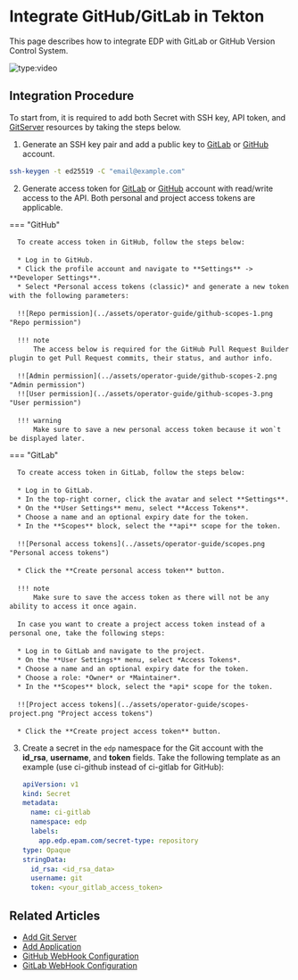 # Integrate GitHub/GitLab in Tekton

This page describes how to integrate EDP with GitLab or GitHub Version Control System.

![type:video](https://www.youtube.com/embed/pzheGwBLZvU)

## Integration Procedure

To start from, it is required to add both Secret with SSH key, API token, and [GitServer](../user-guide/add-git-server.md) resources
by taking the steps below.

1. Generate an SSH key pair and add a public key to [GitLab](https://docs.gitlab.com/ee/ssh/)
   or [GitHub](https://docs.github.com/en/authentication/connecting-to-github-with-ssh/generating-a-new-ssh-key-and-adding-it-to-the-ssh-agent)
   account.

  ```bash
  ssh-keygen -t ed25519 -C "email@example.com"
  ```

2. Generate access token for [GitLab](https://docs.gitlab.com/ee/user/profile/personal_access_tokens.html)
   or [GitHub](https://docs.github.com/en/authentication/keeping-your-account-and-data-secure/creating-a-personal-access-token)
   account with read/write access to the API. Both personal and project access tokens are applicable.

  === "GitHub"

      To create access token in GitHub, follow the steps below:

      * Log in to GitHub.
      * Click the profile account and navigate to **Settings** -> **Developer Settings**.
      * Select *Personal access tokens (classic)* and generate a new token with the following parameters:

      !![Repo permission](../assets/operator-guide/github-scopes-1.png "Repo permission")

      !!! note
          The access below is required for the GitHub Pull Request Builder plugin to get Pull Request commits, their status, and author info.

      !![Admin permission](../assets/operator-guide/github-scopes-2.png "Admin permission")
      !![User permission](../assets/operator-guide/github-scopes-3.png "User permission")

      !!! warning
          Make sure to save a new personal access token because it won`t be displayed later.

  === "GitLab"

      To create access token in GitLab, follow the steps below:

      * Log in to GitLab.
      * In the top-right corner, click the avatar and select **Settings**.
      * On the **User Settings** menu, select **Access Tokens**.
      * Choose a name and an optional expiry date for the token.
      * In the **Scopes** block, select the **api** scope for the token.

      !![Personal access tokens](../assets/operator-guide/scopes.png "Personal access tokens")

      * Click the **Create personal access token** button.

      !!! note
          Make sure to save the access token as there will not be any ability to access it once again.

      In case you want to create a project access token instead of a personal one, take the following steps:

      * Log in to GitLab and navigate to the project.
      * On the **User Settings** menu, select *Access Tokens*.
      * Choose a name and an optional expiry date for the token.
      * Choose a role: *Owner* or *Maintainer*.
      * In the **Scopes** block, select the *api* scope for the token.

      !![Project access tokens](../assets/operator-guide/scopes-project.png "Project access tokens")

      * Click the **Create project access token** button.

3. Create a secret in the `edp` namespace for the Git account with the **id_rsa**, **username**, and **token** fields. Take the following template as an example (use ci-github instead of ci-gitlab for GitHub):

    ```yaml
    apiVersion: v1
    kind: Secret
    metadata:
      name: ci-gitlab
      namespace: edp
      labels:
        app.edp.epam.com/secret-type: repository
    type: Opaque
    stringData:
      id_rsa: <id_rsa_data>
      username: git
      token: <your_gitlab_access_token>
    ```

## Related Articles

* [Add Git Server](../user-guide/add-git-server.md)
* [Add Application](../user-guide/add-application.md)
* [GitHub WebHook Configuration](github-integration.md)
* [GitLab WebHook Configuration](gitlab-integration.md)
